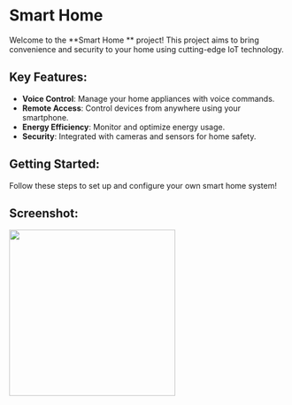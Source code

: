 # Smart Home 

Welcome to the **Smart Home ** project! This project aims to bring convenience and security to your home using cutting-edge IoT technology.

## Key Features:
- **Voice Control**: Manage your home appliances with voice commands.
- **Remote Access**: Control devices from anywhere using your smartphone.
- **Energy Efficiency**: Monitor and optimize energy usage.
- **Security**: Integrated with cameras and sensors for home safety.

## Getting Started:
Follow these steps to set up and configure your own smart home system!

## Screenshot:
<img src="https://github.com/user-attachments/assets/aa75d8b8-56d3-48de-b4f6-f1670aa0f659" width="300" height="300"/>
